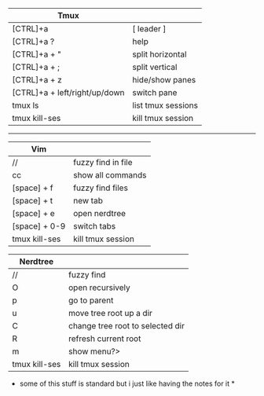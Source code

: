 | Tmux                          |                    |
| ------------------------------- | :------------------- |
| [CTRL]+a                      | [ leader ]         |
| [CTRL]+a ?                    | help               |
| [CTRL]+a + "                  | split horizontal   |
| [CTRL]+a + ;                  | split vertical     |
| [CTRL]+a + z                  | hide/show panes    |
| [CTRL]+a + left/right/up/down | switch pane        |
| tmux ls                       | list tmux sessions |
| tmux kill-ses                 | kill tmux session  |

---


| Vim           |                    |
| --------------- | :------------------- |
| //            | fuzzy find in file |
| cc            | show all commands  |
| [space] + f   | fuzzy find files   |
| [space] + t   | new tab            |
| [space] + e   | open nerdtree      |
| [space] + 0-9 | switch tabs        |
| tmux kill-ses | kill tmux session  |


| Nerdtree      |                                  |
| --------------- | :--------------------------------- |
| //            | fuzzy find                       |
| O             | open recursively                 |
| p             | go to parent                     |
| u             | move tree root up a dir          |
| C             | change tree root to selected dir |
| R             | refresh current root             |
| m             | show menu?>                      |
| tmux kill-ses | kill tmux session                |


* some of this stuff is standard but i just like having the notes for it *
